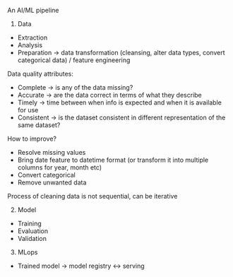 
An AI/ML pipeline
1. Data

- Extraction
- Analysis
- Preparation -> data transformation (cleansing, alter data types, convert categorical data) / feature engineering

Data quality attributes:
- Complete -> is any of the data missing?
- Accurate -> are the data correct in terms of what they describe
- Timely -> time between when info is expected and when it is available for use
- Consistent -> is the dataset consistent in different representation of the same dataset?

How to improve?
- Resolve missing values
- Bring date feature to datetime format (or transform it into multiple columns for year, month etc)
- Convert categorical
- Remove unwanted data

Process of cleaning data is not sequential, can be iterative

2. Model

- Training
- Evaluation
- Validation


3. MLops

- Trained model -> model registry <-> serving